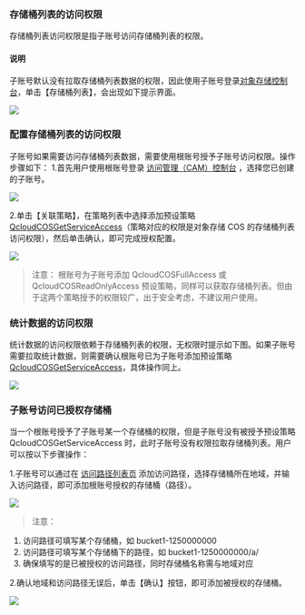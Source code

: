 ### 存储桶列表的访问权限


存储桶列表访问权限是指子账号访问存储桶列表的权限。
#### 说明

子账号默认没有拉取存储桶列表数据的权限，因此使用子账号登录[对象存储控制台](https://console.cloud.tencent.com/cos)，单击【存储桶列表】，会出现如下提示界面。

![](https://main.qcloudimg.com/raw/9e96700f32dd49ecf149e067ca59f343.png)

### 配置存储桶列表的访问权限

子账号如果需要访问存储桶列表数据，需要使用根账号授予子账号访问权限。操作步骤如下：
1.首先用户使用根账号登录 [访问管理（CAM）控制台](https://console.cloud.tencent.com/cam) ，选择您已创建的子账号。

![](https://main.qcloudimg.com/raw/e0c74c136565592bd9f903551f949303.png)

2.单击【关联策略】，在策略列表中选择添加预设策略 [QcloudCOSGetServiceAccess](https://console.cloud.tencent.com/cam/policy/detail/2158379&QcloudCOSGetServiceAccess&2)（策略对应的权限是对象存储 COS 的存储桶列表访问权限），然后单击确认，即可完成授权配置。

![](https://main.qcloudimg.com/raw/5f1f8666a35f1c175c45ba54024ffe1d.png)

>注意：
根账号为子账号添加 QcloudCOSFullAccess 或 QcloudCOSReadOnlyAccess 预设策略，同样可以获取存储桶列表。但由于这两个策略授予的权限较广，出于安全考虑，不建议用户使用。

### 统计数据的访问权限

统计数据的访问权限依赖于存储桶列表的权限，无权限时提示如下图。如果子账号需要拉取统计数据，则需要确认根账号已为子账号添加预设策略 [QcloudCOSGetServiceAccess](https://console.cloud.tencent.com/cam/policy/detail/2158379&QcloudCOSGetServiceAccess&2)，具体操作同上。

![](https://main.qcloudimg.com/raw/740475ae3429713d262df3959d8906f5.png)


### 子账号访问已授权存储桶

当一个根账号授予了子账号某一个存储桶的权限，但是子账号没有被授予预设策略 QcloudCOSGetServiceAccess 时，此时子账号没有权限拉取存储桶列表。用户可以按以下步骤操作：

1.子账号可以通过在 [访问路径列表页](https://console.cloud.tencent.com/cos5/access_path) 添加访问路径，选择存储桶所在地域，并输入访问路径，即可添加根账号授权的存储桶（路径）。

![](https://main.qcloudimg.com/raw/12f559f9bdd69ebad4379a58db5e0065.png)

> 注意：
1. 访问路径可填写某个存储桶，如 bucket1-1250000000
2. 访问路径可填写某个存储桶下的路径，如 bucket1-1250000000/a/
3. 确保填写的是已被授权的访问路径，同时存储桶名称需与地域对应

2.确认地域和访问路径无误后，单击【确认】按钮，即可添加被授权的存储桶。

![](https://main.qcloudimg.com/raw/34b812cf9b6146da99206c93c4e2b1a9.png)
